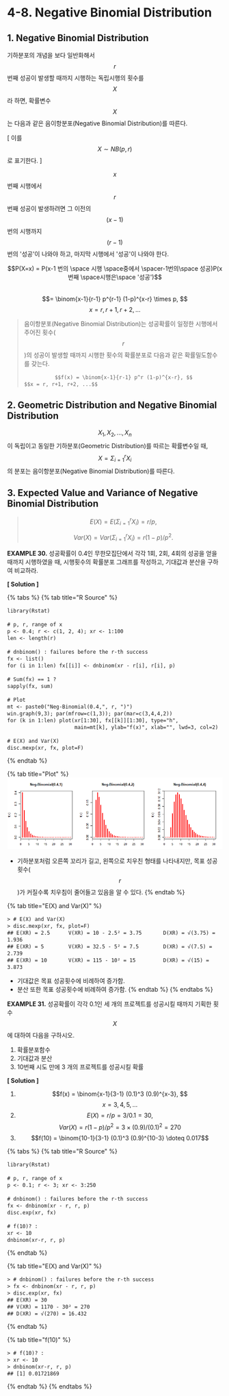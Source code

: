 # 4-8. Negative Binomial Distribution

## 1. Negative Binomial Distribution

기하분포의 개념을 보다 일반화해서 $$r$$ 번째 성공이 발생할 때까지 시행하는 독립시행의 횟수를 $$X$$ 라 하면, 확률변수 $$X$$는 다음과 같은 음이항분포\(Negative Binomial Distribution\)를 따른다. 

 \[ 이를 $$X \sim NB(p, r)$$ 로 표기한다. \]

$$x$$번째 시행에서 $$r$$번째 성공이 발생하려면 그 이전의 $$(x-1) $$ 번의 시행까지 $$(r-1)$$번의 '성공'이 나와야 하고, 마지막 시행에서 '성공'이 나와야 한다. 

$$P(X=x) = P(x-1 번의 \space 시행 \space중에서 \spacer-1번의\space 성공)P(x번째 \space시행은\space  '성공')$$   
                      $$= \binom{x-1}{r-1} p^{r-1} (1-p)^{x-r} \times p, $$       $$x = r, r+1, r+2, ...$$ 

     

> 음이항분포\(Negative Binomial Distribution\)는 성공확률이  일정한 시행에서 주어진 횟수\($$r$$\)의 성공이 발생할 때까지 시행한 횟수의 확률분포로 다음과 같은 확률밀도함수를 갖는다.
>
>               $$f(x) = \binom{x-1}{r-1} p^r (1-p)^{x-r}, $$         $$x = r, r+1, r+2, ...$$



## 2. Geometric Distribution and Negative Binomial Distribution

$$X_1, X_2, ..., X_n$$ 이 독립이고 동일한 기하분포\(Geometric Distribution\)를 따르는 확률변수일 때,  $$X = \Sigma _{i=1}^{r}X_i$$ 의 분포는 음이항분포\(Negative Binomial Distribution\)를 따른다. 



## 3. Expected Value and Variance of Negative Binomial Distribution

> $$E(X) =  E(\Sigma _{i=1}^{r}X_i) = r/p, $$ 
>
> $$Var(X) = Var(\Sigma _{i=1}^{r}X_i) = r(1-p) / p^2.$$



**EXAMPLE 30.** 성공확률이 0.4인 무한모집단에서 각각 1회, 2회, 4회의 성공을 얻을 때까지 시행하였을 때, 시행횟수의 확률분포 그래프를 작성하고, 기대값과 분산을 구하여 비교하라.

**\[ Solution \]**

{% tabs %}
{% tab title="R Source" %}
```text
library(Rstat)

# p, r, range of x
p <- 0.4; r <- c(1, 2, 4); xr <- 1:100
len <- length(r)

# dnbinom() : failures before the r-th success
fx <- list()
for (i in 1:len) fx[[i]] <- dnbinom(xr - r[i], r[i], p)

# Sum(fx) == 1 ?
sapply(fx, sum)

# Plot
mt <- paste0("Neg-Binomial(0.4,", r, ")")
win.graph(9,3); par(mfrow=c(1,3)); par(mar=c(3,4,4,2))
for (k in 1:len) plot(xr[1:30], fx[[k]][1:30], type="h", 
                      main=mt[k], ylab="f(x)", xlab="", lwd=3, col=2)

# E(X) and Var(X)
disc.mexp(xr, fx, plot=F)
```
{% endtab %}

{% tab title="Plot" %}
![](../.gitbook/assets/image%20%2898%29.png)

* 기하분포처럼 오른쪽 꼬리가 길고, 왼쪽으로 치우친 형태를 나타내지만, 목표 성공횟수\( $$r$$ \)가 커질수록 치우침이 줄어들고 있음을 알 수 있다.
{% endtab %}

{% tab title="E\(X\) and Var\(X\)" %}
```text
> # E(X) and Var(X)
> disc.mexp(xr, fx, plot=F)
## E(XR) = 2.5      V(XR) = 10 - 2.5² = 3.75       D(XR) = √(3.75) = 1.936 
## E(XR) = 5        V(XR) = 32.5 - 5² = 7.5        D(XR) = √(7.5) = 2.739 
## E(XR) = 10       V(XR) = 115 - 10² = 15         D(XR) = √(15) = 3.873
```

* 기대값은 목표 성공횟수에 비례하여 증가함.
* 분산 또한 목표 성공횟수에 비례하여 증가함.
{% endtab %}
{% endtabs %}



**EXAMPLE 31.** 성공확률이 각각 0.1인 세 개의 프로젝트를 성공시킬 때까지 기획한 횟수 $$X$$ 에 대하여 다음을 구하시오.

1. 확률분포함수
2. 기대값과 분산
3. 10번째 시도 만에 3 개의 프로젝트를 성공시킬 확률

**\[ Solution \]**

1. $$f(x) = \binom{x-1}{3-1} (0.1)^3 (0.9)^{x-3}, $$       $$x = 3, 4, 5, ...$$ 
2.  $$E(X) =  r/p = 3/0.1 = 30, $$     $$Var(X) =r(1-p) / p^2 = 3 \times (0.9) / (0.1) ^ 2 = 270$$ 
3.   $$f(10) = \binom{10-1}{3-1} (0.1)^3 (0.9)^{10-3}  \doteq 0.017$$ 

{% tabs %}
{% tab title="R Source" %}
```text
library(Rstat)

# p, r, range of x
p <- 0.1; r <- 3; xr <- 3:250

# dnbinom() : failures before the r-th success
fx <- dnbinom(xr - r, r, p)
disc.exp(xr, fx)

# f(10)? :
xr <- 10
dnbinom(xr-r, r, p)
```
{% endtab %}

{% tab title="E\(X\) and Var\(X\)" %}
```text
> # dnbinom() : failures before the r-th success
> fx <- dnbinom(xr - r, r, p)
> disc.exp(xr, fx)
## E(XR) = 30 
## V(XR) = 1170 - 30² = 270 
## D(XR) = √(270) = 16.432
```
{% endtab %}

{% tab title="f\(10\)" %}
```text
> # f(10)? :
> xr <- 10
> dnbinom(xr-r, r, p)
## [1] 0.01721869
```
{% endtab %}
{% endtabs %}

